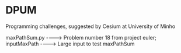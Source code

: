 # DPUM
Programming challenges, suggested by Cesium at University of Minho

maxPathSum.py ----> Problem number 18 from project euler; 
inputMaxPath ----> Large input to test maxPathSum
